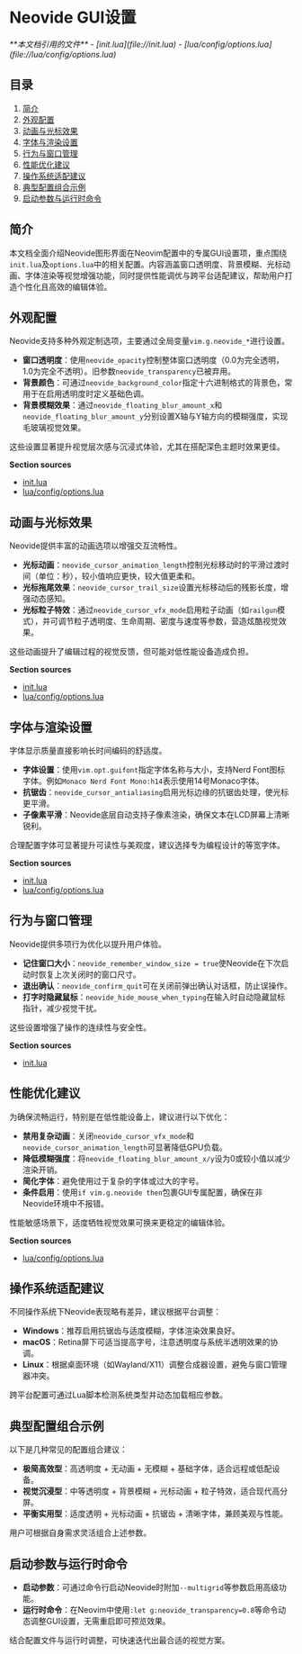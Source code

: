 # Neovide GUI设置

<cite>
**本文档引用的文件**
- [init.lua](file://init.lua)
- [lua/config/options.lua](file://lua/config/options.lua)
</cite>

## 目录
1. [简介](#简介)
2. [外观配置](#外观配置)
3. [动画与光标效果](#动画与光标效果)
4. [字体与渲染设置](#字体与渲染设置)
5. [行为与窗口管理](#行为与窗口管理)
6. [性能优化建议](#性能优化建议)
7. [操作系统适配建议](#操作系统适配建议)
8. [典型配置组合示例](#典型配置组合示例)
9. [启动参数与运行时命令](#启动参数与运行时命令)

## 简介
本文档全面介绍Neovide图形界面在Neovim配置中的专属GUI设置项，重点围绕`init.lua`及`options.lua`中的相关配置。内容涵盖窗口透明度、背景模糊、光标动画、字体渲染等视觉增强功能，同时提供性能调优与跨平台适配建议，帮助用户打造个性化且高效的编辑体验。

## 外观配置

Neovide支持多种外观定制选项，主要通过全局变量`vim.g.neovide_*`进行设置。

- **窗口透明度**：使用`neovide_opacity`控制整体窗口透明度（0.0为完全透明，1.0为完全不透明）。旧参数`neovide_transparency`已被弃用。
- **背景颜色**：可通过`neovide_background_color`指定十六进制格式的背景色，常用于在启用透明度时定义基础色调。
- **背景模糊效果**：通过`neovide_floating_blur_amount_x`和`neovide_floating_blur_amount_y`分别设置X轴与Y轴方向的模糊强度，实现毛玻璃视觉效果。

这些设置显著提升视觉层次感与沉浸式体验，尤其在搭配深色主题时效果更佳。

**Section sources**
- [init.lua](file://init.lua#L28-L30)
- [lua/config/options.lua](file://lua/config/options.lua#L15-L16)

## 动画与光标效果

Neovide提供丰富的动画选项以增强交互流畅性。

- **光标动画**：`neovide_cursor_animation_length`控制光标移动时的平滑过渡时间（单位：秒），较小值响应更快，较大值更柔和。
- **光标拖尾效果**：`neovide_cursor_trail_size`设置光标移动后的残影长度，增强动态感知。
- **光标粒子特效**：通过`neovide_cursor_vfx_mode`启用粒子动画（如`railgun`模式），并可调节粒子透明度、生命周期、密度与速度等参数，营造炫酷视觉效果。

这些动画提升了编辑过程的视觉反馈，但可能对低性能设备造成负担。

**Section sources**
- [init.lua](file://init.lua#L37-L49)
- [lua/config/options.lua](file://lua/config/options.lua#L19-L20)

## 字体与渲染设置

字体显示质量直接影响长时间编码的舒适度。

- **字体设置**：使用`vim.opt.guifont`指定字体名称与大小，支持Nerd Font图标字体。例如`Monaco Nerd Font Mono:h14`表示使用14号Monaco字体。
- **抗锯齿**：`neovide_cursor_antialiasing`启用光标边缘的抗锯齿处理，使光标更平滑。
- **子像素平滑**：Neovide底层自动支持子像素渲染，确保文本在LCD屏幕上清晰锐利。

合理配置字体可显著提升可读性与美观度，建议选择专为编程设计的等宽字体。

**Section sources**
- [init.lua](file://init.lua#L33)
- [lua/config/options.lua](file://lua/config/options.lua#L4-L5)

## 行为与窗口管理

Neovide提供多项行为优化以提升用户体验。

- **记住窗口大小**：`neovide_remember_window_size = true`使Neovide在下次启动时恢复上次关闭时的窗口尺寸。
- **退出确认**：`neovide_confirm_quit`可在关闭前弹出确认对话框，防止误操作。
- **打字时隐藏鼠标**：`neovide_hide_mouse_when_typing`在输入时自动隐藏鼠标指针，减少视觉干扰。

这些设置增强了操作的连续性与安全性。

**Section sources**
- [init.lua](file://init.lua#L42-L49)

## 性能优化建议

为确保流畅运行，特别是在低性能设备上，建议进行以下优化：

- **禁用复杂动画**：关闭`neovide_cursor_vfx_mode`和`neovide_cursor_animation_length`可显著降低GPU负载。
- **降低模糊强度**：将`neovide_floating_blur_amount_x/y`设为0或较小值以减少渲染开销。
- **简化字体**：避免使用过于复杂的字体或过大的字号。
- **条件启用**：使用`if vim.g.neovide then`包裹GUI专属配置，确保在非Neovide环境中不报错。

性能敏感场景下，适度牺牲视觉效果可换来更稳定的编辑体验。

**Section sources**
- [lua/config/options.lua](file://lua/config/options.lua#L14-L21)

## 操作系统适配建议

不同操作系统下Neovide表现略有差异，建议根据平台调整：

- **Windows**：推荐启用抗锯齿与适度模糊，字体渲染效果良好。
- **macOS**：Retina屏下可适当提高字号，注意透明度与系统半透明效果的协调。
- **Linux**：根据桌面环境（如Wayland/X11）调整合成器设置，避免与窗口管理器冲突。

跨平台配置可通过Lua脚本检测系统类型并动态加载相应参数。

## 典型配置组合示例

以下是几种常见的配置组合建议：

- **极简高效型**：高透明度 + 无动画 + 无模糊 + 基础字体，适合远程或低配设备。
- **视觉沉浸型**：中等透明度 + 背景模糊 + 光标动画 + 粒子特效，适合现代高分屏。
- **平衡实用型**：适度透明 + 光标动画 + 抗锯齿 + 清晰字体，兼顾美观与性能。

用户可根据自身需求灵活组合上述参数。

## 启动参数与运行时命令

- **启动参数**：可通过命令行启动Neovide时附加`--multigrid`等参数启用高级功能。
- **运行时命令**：在Neovim中使用`:let g:neovide_transparency=0.8`等命令动态调整GUI设置，无需重启即可预览效果。

结合配置文件与运行时调整，可快速迭代出最合适的视觉方案。